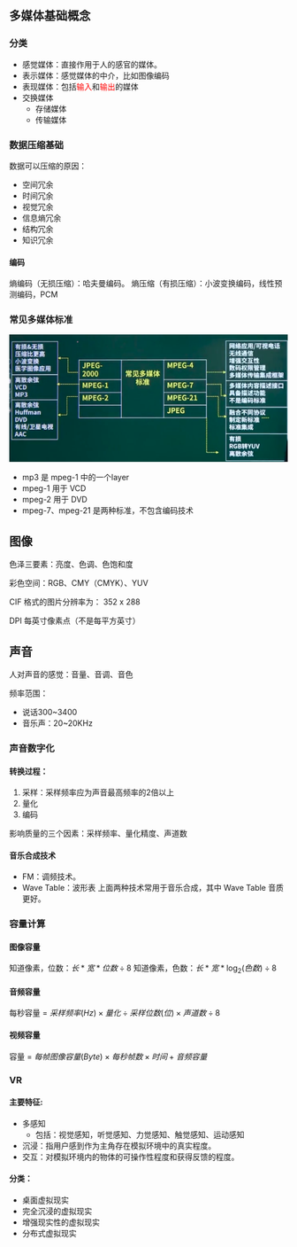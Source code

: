 ## 多媒体基础概念
### 分类
- 感觉媒体：直接作用于人的感官的媒体。
- 表示媒体：感觉媒体的中介，比如图像编码
- 表现媒体：包括<font color='red'>输入</font>和<font color='red'>输出</font>的媒体
- 交换媒体
  - 存储媒体
  - 传输媒体

### 数据压缩基础
数据可以压缩的原因：
- 空间冗余
- 时间冗余
- 视觉冗余
- 信息熵冗余
- 结构冗余
- 知识冗余

#### 编码
熵编码（无损压缩）：哈夫曼编码。
熵压缩（有损压缩）：小波变换编码，线性预测编码，PCM


### 常见多媒体标准
![](img/常见多媒体标准.png)<br>
- mp3 是 mpeg-1 中的一个layer
- mpeg-1 用于 VCD
- mpeg-2 用于 DVD
- mpeg-7、mpeg-21 是两种标准，不包含编码技术


## 图像
色泽三要素：亮度、色调、色饱和度 <br>

彩色空间：RGB、CMY（CMYK）、YUV <br>

CIF 格式的图片分辨率为： 352 x 288<br>

DPI 每英寸像素点（不是每平方英寸）

## 声音
人对声音的感觉：音量、音调、音色<br>

频率范围：
- 说话300~3400
- 音乐声：20~20KHz


### 声音数字化
#### 转换过程：
1. 采样：采样频率应为声音最高频率的2倍以上
2. 量化
3. 编码

影响质量的三个因素：采样频率、量化精度、声道数

#### 音乐合成技术
- FM：调频技术。
- Wave Table：波形表
上面两种技术常用于音乐合成，其中 Wave Table 音质更好。

### 容量计算
#### 图像容量
知道像素，位数：$长 * 宽 * 位数 \div 8$
知道像素，色数：$长 * 宽 * \log_2(色数) \div 8$

#### 音频容量
每秒容量 = $采样频率(Hz) \times 量化 \div 采样位数(位) \times 声道数 \div 8$

#### 视频容量
容量 = $每帧图像容量(Byte) \times 每秒帧数 \times 时间 + 音频容量$

### VR
#### 主要特征:
- 多感知
  - 包括：视觉感知，听觉感知、力觉感知、触觉感知、运动感知
- 沉浸：指用户感到作为主角存在模拟环境中的真实程度。
- 交互：对模拟环境内的物体的可操作性程度和获得反馈的程度。

#### 分类：
- 桌面虚拟现实
- 完全沉浸的虚拟现实
- 增强现实性的虚拟现实
- 分布式虚拟现实
